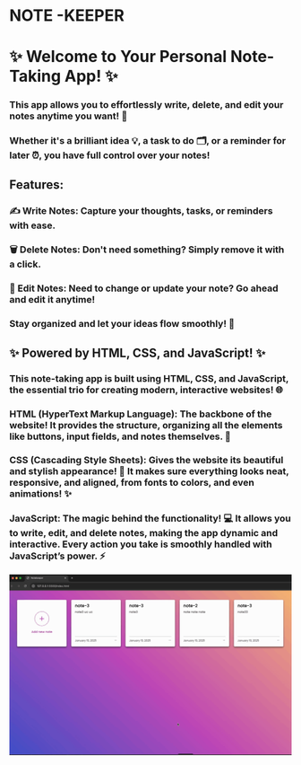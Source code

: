 # NOTE -KEEPER

<h1> ✨ Welcome to Your Personal Note-Taking App! ✨</h1>

<h3>This app allows you to effortlessly write, delete, and edit your notes anytime you want! 📝</h3>

<h3>Whether it's a brilliant idea 💡, a task to do 🗂️, or a reminder for later ⏰, you have full control over your notes!</h3>

<h2>Features:</h2>

<h3>✍️ Write Notes: Capture your thoughts, tasks, or reminders with ease.</h3>

<h3>🗑️ Delete Notes: Don't need something? Simply remove it with a click.</h3>

<h3>🔄 Edit Notes: Need to change or update your note? Go ahead and edit it anytime! <h3>

<h3>Stay organized and let your ideas flow smoothly! 🌟</h3>

<h2>✨ Powered by HTML, CSS, and JavaScript! ✨</h2>

<h3>This note-taking app is built using HTML, CSS, and JavaScript, the essential trio for creating modern, interactive websites! 🌐</h3>

<h3>HTML (HyperText Markup Language): The backbone of the website! It provides the structure, organizing all the elements like buttons, input fields, and notes themselves. 📄</h3>

<h3>CSS (Cascading Style Sheets): Gives the website its beautiful and stylish appearance! 🎨 It makes sure everything looks neat, responsive, and aligned, from fonts to colors, and even animations! ✨ </h3>

<h3> JavaScript: The magic behind the functionality! 💻 It allows you to write, edit, and delete notes, making the app dynamic and interactive. Every action you take is smoothly handled with JavaScript’s power. ⚡</h3>

![](screen.gif)
